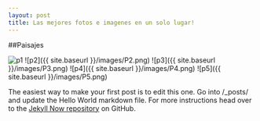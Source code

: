 ```yaml
---
layout: post
title: Las mejores fotos e imagenes en un solo lugar!
---
```

##Paisajes


![p1]({{https://github.com/ALEJANDROALEJANDROSANCHEZ/jekyll.github.io}}/images/P1.png)
![p2]({{ site.baseurl }}/images/P2.png)
![p3]({{ site.baseurl }}/images/P3.png)
![p4]({{ site.baseurl }}/images/P4.png)
![p5]({{ site.baseurl }}/images/P5.png)

The easiest way to make your first post is to edit this one. Go into /_posts/ and update the Hello World markdown file. For more instructions head over to the [Jekyll Now repository](https://github.com/barryclark/jekyll-now) on GitHub.
